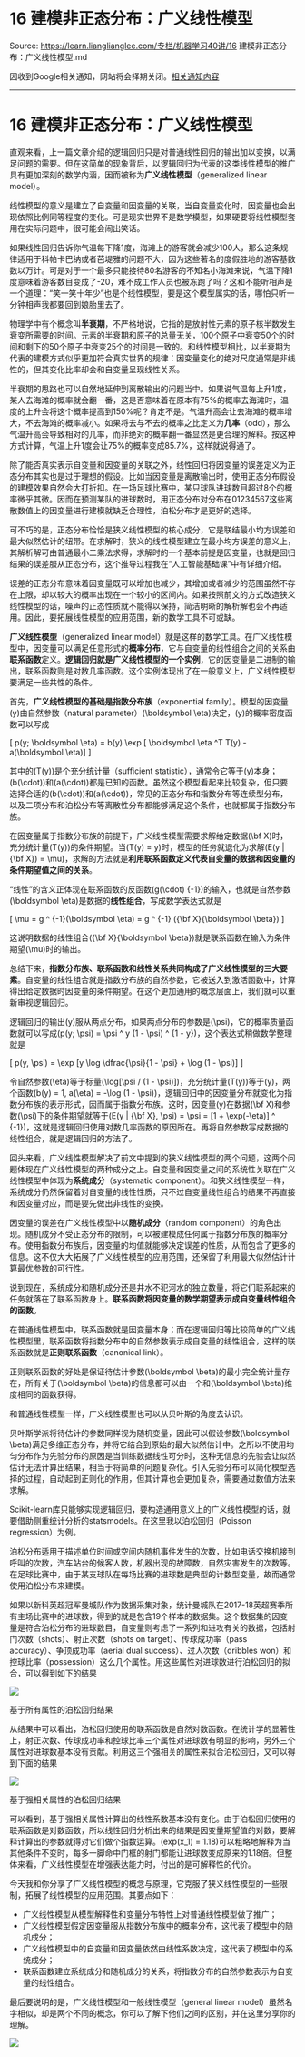 # 16 建模非正态分布：广义线性模型 

Source: https://learn.lianglianglee.com/专栏/机器学习40讲/16 建模非正态分布：广义线性模型.md

因收到Google相关通知，网站将会择期关闭。[相关通知内容](https://lumendatabase.org/notices/44265620)

---

# 16 建模非正态分布：广义线性模型

直观来看，上一篇文章介绍的逻辑回归只是对普通线性回归的输出加以变换，以满足问题的需要。但在这简单的现象背后，以逻辑回归为代表的这类线性模型的推广具有更加深刻的数学内涵，因而被称为**广义线性模型**（generalized linear model）。

线性模型的意义是建立了自变量和因变量的关联，当自变量变化时，因变量也会出现依照比例同等程度的变化。可是现实世界不是数学模型，如果硬要将线性模型套用在实际问题中，很可能会闹出笑话。

如果线性回归告诉你气温每下降1度，海滩上的游客就会减少100人，那么这条规律适用于科帕卡巴纳或者芭堤雅的问题不大，因为这些著名的度假胜地的游客基数数以万计。可是对于一个最多只能接待80名游客的不知名小海滩来说，气温下降1度意味着游客数目变成了-20，难不成工作人员也被冻跑了吗？这和不能听相声是一个道理：“笑一笑十年少”也是个线性模型，要是这个模型属实的话，哪怕只听一分钟相声我都要回到娘胎里去了。

物理学中有个概念叫**半衰期**，不严格地说，它指的是放射性元素的原子核半数发生衰变所需要的时间。元素的半衰期和原子的总量无关，100个原子中衰变50个的时间和剩下的50个原子中衰变25个的时间是一致的。和线性模型相比，以半衰期为代表的建模方式似乎更加符合真实世界的规律：因变量变化的绝对尺度通常是非线性的，但其变化比率却会和自变量呈现线性关系。

半衰期的思路也可以自然地延伸到离散输出的问题当中。如果说气温每上升1度，某人去海滩的概率就会翻一番，这是否意味着在原本有75%的概率去海滩时，温度的上升会将这个概率提高到150%呢？肯定不是。气温升高会让去海滩的概率增大，不去海滩的概率减小。如果将去与不去的概率之比定义为**几率**（odd），那么气温升高会导致相对的几率，而非绝对的概率翻一番显然是更合理的解释。按这种方式计算，气温上升1度会让75%的概率变成85.7%，这样就说得通了。

除了能否真实表示自变量和因变量的关联之外，线性回归将因变量的误差定义为正态分布其实也是过于理想的假设。比如当因变量是离散输出时，使用正态分布假设的建模效果自然会大打折扣。在一场足球比赛中，某只球队进球数目超过8个的概率微乎其微。因而在预测某队的进球数时，用正态分布对分布在01234567这些离散数值上的因变量进行建模就缺乏合理性，泊松分布才是更好的选择。

可不巧的是，正态分布恰恰是狭义线性模型的核心成分，它是联结最小均方误差和最大似然估计的纽带。在求解时，狭义的线性模型建立在最小均方误差的意义上，其解析解可由普通最小二乘法求得，求解时的一个基本前提是因变量，也就是回归结果的误差服从正态分布，这个推导过程我在“人工智能基础课”中有详细介绍。

误差的正态分布意味着因变量既可以增加也减少，其增加或者减少的范围虽然不存在上限，却以较大的概率出现在一个较小的区间内。如果按照前文的方式改造狭义线性模型的话，噪声的正态性质就不能得以保持，简洁明晰的解析解也会不再适用。因此，要拓展线性模型的应用范围，新的数学工具不可或缺。

**广义线性模型**（generalized linear model）就是这样的数学工具。在广义线性模型中，因变量可以满足任意形式的**概率分布**，它与自变量的线性组合之间的关系由**联系函数**定义。**逻辑回归就是广义线性模型的一个实例**，它的因变量是二进制的输出，联系函数则是对数几率函数。这个实例体现出了在一般意义上，广义线性模型要满足一些共性的条件。

首先，**广义线性模型的基础是指数分布族**（exponential family）。模型的因变量\(y\)由自然参数（natural parameter）\(\\boldsymbol \\eta\)决定，\(y\)的概率密度函数可以写成

\[ p(y; \\boldsymbol \\eta) = b(y) \\exp \[ \\boldsymbol \\eta ^T T(y) - a(\\boldsymbol \\eta)\] \]

其中的\(T(y)\)是个充分统计量（sufficient statistic），通常令它等于\(y\)本身；\(b(\\cdot)\)和\(a(\\cdot)\)都是已知的函数。虽然这个模型看起来比较复杂，但只要选择合适的\(b(\\cdot)\)和\(a(\\cdot)\)，常见的正态分布和指数分布等连续型分布，以及二项分布和泊松分布等离散性分布都能够满足这个条件，也就都属于指数分布族。

在因变量属于指数分布族的前提下，广义线性模型需要求解给定数据\(\\bf X\)时，充分统计量\(T(y)\)的条件期望。当\(T(y) = y\)时，模型的任务就退化为求解\(E(y | {\\bf X}) = \\mu\)，求解的方法就是**利用联系函数定义代表自变量的数据和因变量的条件期望值之间的关系**。

“线性”的含义正体现在联系函数的反函数\(g(\\cdot) {-1}\)的输入，也就是自然参数\(\\boldsymbol \\eta\)是数据的**线性组合**，写成数学表达式就是

\[ \\mu = g ^ {-1}(\\boldsymbol \\eta) = g ^ {-1} ({\\bf X}{\\boldsymbol \\beta}) \]

这说明数据的线性组合\({\\bf X}{\\boldsymbol \\beta}\)就是联系函数在输入为条件期望\(\\mu\)时的输出。

总结下来，**指数分布族、联系函数和线性关系共同构成了广义线性模型的三大要素**。自变量的线性组合就是指数分布族的自然参数，它被送入到激活函数中，计算得出给定数据时因变量的条件期望。在这个更加通用的概念层面上，我们就可以重新审视逻辑回归。

逻辑回归的输出\(y\)服从两点分布，如果两点分布的参数是\(\\psi\)，它的概率质量函数就可以写成\(p(y; \\psi) = \\psi ^ y (1 - \\psi) ^ {1 - y}\)，这个表达式稍做数学整理就是

\[ p(y, \\psi) = \\exp \[y \\log \\dfrac{\\psi}{1 - \\psi} + \\log (1 - \\psi)\] \]

令自然参数\(\\eta\)等于标量\(\\log\[\\psi / (1 - \\psi)\]\)，充分统计量\(T(y)\)等于\(y\)，两个函数\(b(y) = 1, a(\\eta) = -\\log (1 - \\psi)\)，逻辑回归中的因变量分布就变化为指数分布族的表示形式，因而属于指数分布族。这时，因变量\(y\)在数据\(\\bf X\)和参数\(\\psi\)下的条件期望就等于\(E(y | {\\bf X}, \\psi) = \\psi = \[1 + \\exp(-\\eta)\] ^ {-1}\)，这就是逻辑回归使用对数几率函数的原因所在。再将自然参数写成数据的线性组合，就是逻辑回归的方法了。

回头来看，广义线性模型解决了前文中提到的狭义线性模型的两个问题，这两个问题体现在广义线性模型的两种成分之上。自变量和因变量之间的系统性关联在广义线性模型中体现为**系统成分**（systematic component）。和狭义线性模型一样，系统成分仍然保留着对自变量的线性性质，只不过自变量线性组合的结果不再直接和因变量对应，而是要先做出非线性的变换。

因变量的误差在广义线性模型中以**随机成分**（random component）的角色出现。随机成分不受正态分布的限制，可以被建模成任何属于指数分布族的概率分布。使用指数分布族后，因变量的均值就能够决定误差的性质，从而包含了更多的信息。这不仅大大拓展了广义线性模型的应用范围，还保留了利用最大似然估计计算最优参数的可行性。

说到现在，系统成分和随机成分还是井水不犯河水的独立数量，将它们联系起来的任务就落在了联系函数身上。**联系函数将因变量的数学期望表示成自变量线性组合的函数**。

在普通线性模型中，联系函数就是因变量本身；而在逻辑回归等比较简单的广义线性模型里，联系函数将指数分布中的自然参数表示成自变量的线性组合，这样的联系函数就是**正则联系函数**（canonical link）。

正则联系函数的好处是保证待估计参数\(\\boldsymbol \\beta\)的最小完全统计量存在，所有关于\(\\boldsymbol \\beta\)的信息都可以由一个和\(\\boldsymbol \\beta\)维度相同的函数获得。

和普通线性模型一样，广义线性模型也可以从贝叶斯的角度去认识。

贝叶斯学派将待估计的参数同样视为随机变量，因此可以假设参数\(\\boldsymbol \\beta\)满足多维正态分布，并将它结合到原始的最大似然估计中。之所以不使用均匀分布作为先验分布的原因是当训练数据线性可分时，这种无信息的先验会让似然估计无法计算出结果，相当于将简单的问题复杂化。引入先验分布可以简化模型选择的过程，自动起到正则化的作用，但其计算也会更加复杂，需要通过数值方法来求解。

Scikit-learn库只能够实现逻辑回归，要构造通用意义上的广义线性模型的话，就要借助侧重统计分析的statsmodels。在这里我以泊松回归（Poisson regression）为例。

泊松分布适用于描述单位时间或空间内随机事件发生的次数，比如电话交换机接到呼叫的次数，汽车站台的候客人数，机器出现的故障数，自然灾害发生的次数等。在足球比赛中，由于某支球队在每场比赛的进球数是典型的计数型变量，故而通常使用泊松分布来建模。

如果以新科英超冠军曼城队作为数据采集对象，统计曼城队在2017-18英超赛季所有主场比赛中的进球数，得到的就是包含19个样本的数据集。这个数据集的因变量是符合泊松分布的进球数目，自变量则考虑了一系列和进攻有关的数据，包括射门次数（shots）、射正次数（shots on target）、传球成功率（pass accuracy）、争顶成功率（aerial dual success）、过人次数（dribbles won）和控球比率（possession）这么几个属性。用这些属性对进球数进行泊松回归的拟合，可以得到如下的结果

![](assets/88957df8b72281e96da038fbd3666970.png)

基于所有属性的泊松回归结果

从结果中可以看出，泊松回归使用的联系函数是自然对数函数。在统计学的显著性上，射正次数、传球成功率和控球比率三个属性对进球数有明显的影响，另外三个属性对进球数基本没有贡献。利用这三个强相关的属性来拟合泊松回归，又可以得到下面的结果

![](assets/138d35caafe71d6fa726e7dbaef1d64b.png)

基于强相关属性的泊松回归结果

可以看到，基于强相关属性计算出的线性系数基本没有变化。由于泊松回归使用的联系函数是对数函数，所以线性回归分析出来的结果是因变量期望值的对数，要解释计算出的参数就得对它们做个指数运算。\(exp(x\_1) = 1.18\)可以粗略地解释为当其他条件不变时，每多一脚命中门框的射门都能让进球数变成原来的1.18倍。但整体来看，广义线性模型在增强表达能力时，付出的是可解释性的代价。

今天我和你分享了广义线性模型的概念与原理，它克服了狭义线性模型的一些限制，拓展了线性模型的应用范围。其要点如下：

* 广义线性模型从模型解释性和变量分布特性上对普通线性模型做了推广；
* 广义线性模型假定因变量服从指数分布族中的概率分布，这代表了模型中的随机成分；
* 广义线性模型中的自变量和因变量依然由线性系数决定，这代表了模型中的系统成分；
* 联系函数建立系统成分和随机成分的关系，将指数分布的自然参数表示为自变量的线性组合。

最后要说明的是，广义线性模型和一般线性模型（general linear model）虽然名字相似，却是两个不同的概念，你可以了解下他们之间的区别，并在这里分享你的理解。

![](assets/1baff289ad8b330d7b4beab3a4c40f26.jpg)